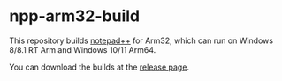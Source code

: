 # npp-arm32-build

This repository builds [notepad++](https://notepad-plus-plus.org) for Arm32, which can run on Windows 8/8.1 RT Arm and Windows 10/11 Arm64. 

You can download the builds at the [release page](https://github.com/minnyres/npp-arm32-build/releases).

